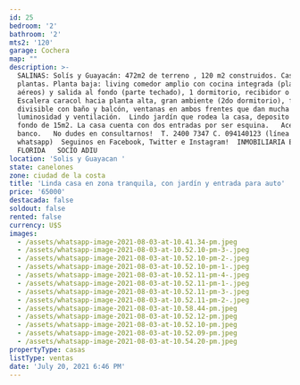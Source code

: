 ```yaml
---
id: 25
bedroom: '2'
bathroom: '2'
mts2: '120'
garage: Cochera
map: ""
description: >-
  SALINAS: Solís y Guayacán: 472m2 de terreno , 120 m2 construidos. Casa en dos
  plantas. Planta baja: living comedor amplio con cocina integrada (placares
  aéreos) y salida al fondo (parte techado), 1 dormitorio, recibidor o estar .
  Escalera caracol hacia planta alta, gran ambiente (2do dormitorio), fácilmente
  divisible con baño y balcón, ventanas en ambos frentes que dan mucha
  luminosidad y ventilación.  Lindo jardín que rodea la casa, deposito en el
  fondo de 15m2. La casa cuenta con dos entradas por ser esquina.   Acepta
  banco.   No dudes en consultarnos!  T. 2400 7347 C. 094140123 (línea
  whatsapp)  Seguinos en Facebook, Twitter e Instagram!  INMOBILIARIA ESTUDIO
  FLORIDA   SOCIO ADIU
location: 'Solis y Guayacan '
state: canelones
zone: ciudad de la costa
title: 'Linda casa en zona tranquila, con jardín y entrada para auto'
price: '65000'
destacada: false
soldout: false
rented: false
currency: U$S
images:
  - /assets/whatsapp-image-2021-08-03-at-10.41.34-pm.jpeg
  - /assets/whatsapp-image-2021-08-03-at-10.52.10-pm-3-.jpeg
  - /assets/whatsapp-image-2021-08-03-at-10.52.10-pm-2-.jpeg
  - /assets/whatsapp-image-2021-08-03-at-10.52.10-pm-1-.jpeg
  - /assets/whatsapp-image-2021-08-03-at-10.52.11-pm-4-.jpeg
  - /assets/whatsapp-image-2021-08-03-at-10.52.11-pm-1-.jpeg
  - /assets/whatsapp-image-2021-08-03-at-10.52.11-pm-3-.jpeg
  - /assets/whatsapp-image-2021-08-03-at-10.52.11-pm-2-.jpeg
  - /assets/whatsapp-image-2021-08-03-at-10.58.44-pm.jpeg
  - /assets/whatsapp-image-2021-08-03-at-10.52.12-pm.jpeg
  - /assets/whatsapp-image-2021-08-03-at-10.52.10-pm.jpeg
  - /assets/whatsapp-image-2021-08-03-at-10.52.09-pm.jpeg
  - /assets/whatsapp-image-2021-08-03-at-10.54.20-pm.jpeg
propertyType: casas
listType: ventas
date: 'July 20, 2021 6:46 PM'
---
```


